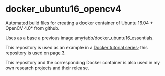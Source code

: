 # docker_ubuntu16_opencv4
Automated build files for creating a docker container of Ubuntu 16.04 + OpenCV 4.0* from github.

Uses as a base a previous image amytabb/docker_ubuntu16_essentials.

This repository is used as an example in a [Docker tutorial series](https://amytabb.com/tips/#docker-tutorial); this repository is used on [page 3](https://amytabb.com/ts/2018_08_04/).

This repository and the corresponding Docker container is also used in my own research projects and their release.
